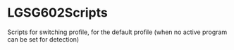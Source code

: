 # LGSG602Scripts
Scripts for switching profile, for the default profile (when no active program can be set for detection)
